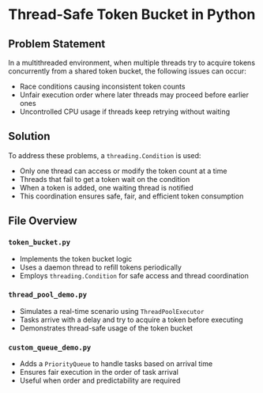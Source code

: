 # Thread-Safe Token Bucket in Python

## Problem Statement

In a multithreaded environment, when multiple threads try to acquire tokens concurrently from a shared token bucket, the following issues can occur:

- Race conditions causing inconsistent token counts
- Unfair execution order where later threads may proceed before earlier ones
- Uncontrolled CPU usage if threads keep retrying without waiting

## Solution

To address these problems, a `threading.Condition` is used:

- Only one thread can access or modify the token count at a time
- Threads that fail to get a token wait on the condition
- When a token is added, one waiting thread is notified
- This coordination ensures safe, fair, and efficient token consumption

## File Overview

### `token_bucket.py`
- Implements the token bucket logic
- Uses a daemon thread to refill tokens periodically
- Employs `threading.Condition` for safe access and thread coordination

### `thread_pool_demo.py`
- Simulates a real-time scenario using `ThreadPoolExecutor`
- Tasks arrive with a delay and try to acquire a token before executing
- Demonstrates thread-safe usage of the token bucket

### `custom_queue_demo.py`
- Adds a `PriorityQueue` to handle tasks based on arrival time
- Ensures fair execution in the order of task arrival
- Useful when order and predictability are required